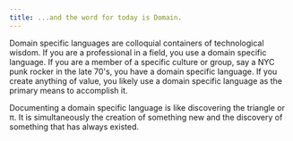 ```yaml
---
title: ...and the word for today is Domain.
---
```

Domain specific languages are colloquial containers of technological wisdom.  If you are a professional in a field, you use a domain specific language.  If you are a member of a specific culture or group, say a NYC punk rocker in the late 70's, you have a domain specific language. If you create anything of value, you likely use a domain specific language as the primary means to accomplish it.  

Documenting a domain specific language is like discovering the triangle or π.  It is simultaneously the creation of something new and the discovery of something that has always existed.   